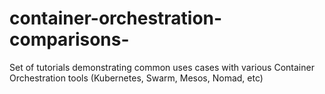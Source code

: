 # container-orchestration-comparisons-
Set of tutorials demonstrating common uses cases with various Container Orchestration tools (Kubernetes, Swarm, Mesos, Nomad, etc)
